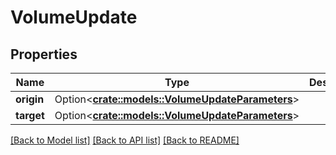 # VolumeUpdate

## Properties

Name | Type | Description | Notes
------------ | ------------- | ------------- | -------------
**origin** | Option<[**crate::models::VolumeUpdateParameters**](VolumeUpdateParameters.md)> |  | [optional]
**target** | Option<[**crate::models::VolumeUpdateParameters**](VolumeUpdateParameters.md)> |  | [optional]

[[Back to Model list]](../README.md#documentation-for-models) [[Back to API list]](../README.md#documentation-for-api-endpoints) [[Back to README]](../README.md)


